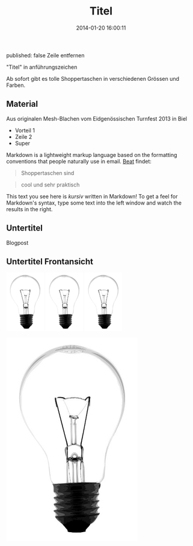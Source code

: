 ﻿---
layout: post
title:  "Titel"
date:   2014-01-20 16:00:11
published: false
---


published: false Zeile entfernen

"Titel" in anführungszeichen


Ab sofort gibt es tolle Shoppertaschen in verschiedenen Grössen und Farben.

## Material
Aus originalen Mesh-Blachen vom Eidgenössischen Turnfest 2013 in Biel 

  - Vorteil 1
  - Zeile 2
  - Super

Markdown is a lightweight markup language based on the formatting conventions that people naturally use in email.  [Beat] findet:


> Shoppertaschen sind

> cool und sehr praktisch

This text you see here is *kursiv* written in Markdown! To get a feel for Markdown's syntax, type some text into the left window and watch the results in the right.  


Untertitel
----

Blogpost


## Untertitel Frontansicht

<img src="/images/birne.jpg" class="right" width="100" />

<img src="/images/birne.jpg" class="left"  width="100" />

<img src="/images/birne.jpg" class="center" width="100" />

![birne](/images/birne.jpg)



[Beat]:http://www.besobag4u.ch

    